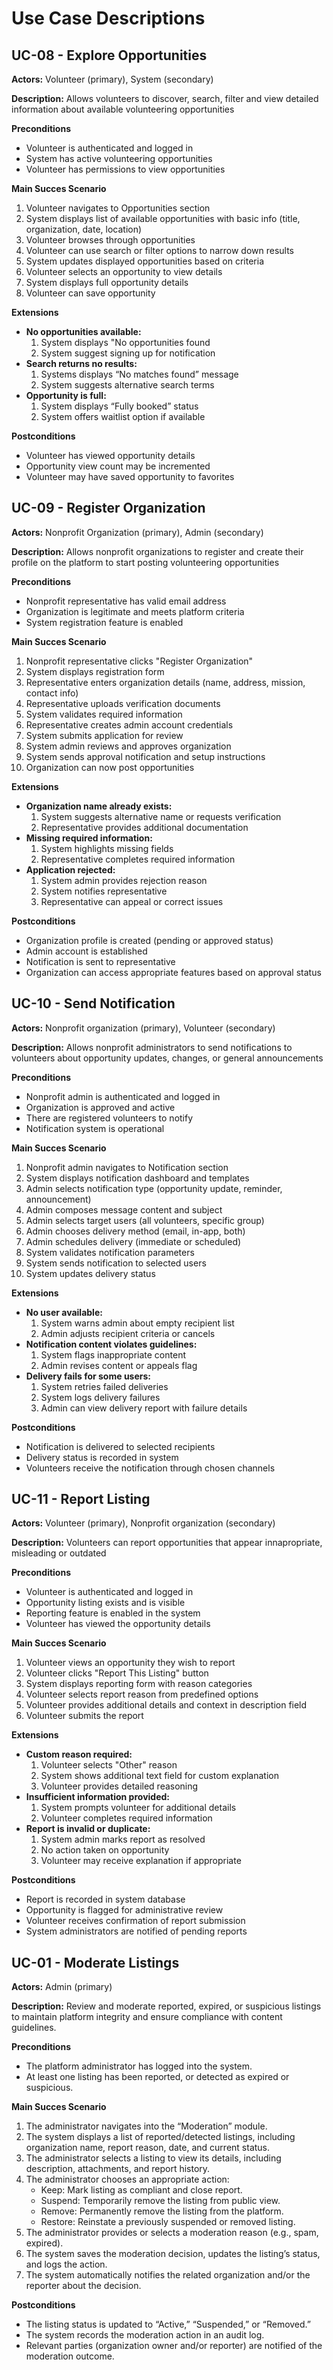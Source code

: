 # Use Case Descriptions

## UC-08 - Explore Opportunities
**Actors:** Volunteer (primary), System (secondary)

**Description:** Allows volunteers to discover, search, filter and view detailed information about available volunteering opportunities

**Preconditions**
- Volunteer is authenticated and logged in
- System has active volunteering opportunities
- Volunteer has permissions to view opportunities

**Main Succes Scenario**
1. Volunteer navigates to Opportunities section
2. System displays list of available opportunities with basic info (title, organization, date, location)
3. Volunteer browses through opportunities
4. Volunteer can use search or filter options to narrow down results
5. System updates displayed opportunities based on criteria
6. Volunteer selects an opportunity to view details
7. System displays full opportunity details
8. Volunteer can save opportunity

**Extensions**
- **No opportunities available:**
  1. System displays "No opportunities found
  2. System suggest signing up for notification
- **Search returns no results:**
  1. Systems displays “No matches found” message
  2. System suggests alternative search terms
- **Opportunity is full:**
  1. System displays “Fully booked” status
  2. System offers waitlist option if available

**Postconditions**
- Volunteer has viewed opportunity details
- Opportunity view count may be incremented
- Volunteer may have saved opportunity to favorites

## UC-09 - Register Organization
**Actors:** Nonprofit Organization (primary), Admin (secondary)

**Description:** Allows nonprofit organizations to register and create their profile on the platform to start posting volunteering opportunities

**Preconditions**
- Nonprofit representative has valid email address
- Organization is legitimate and meets platform criteria
- System registration feature is enabled

**Main Succes Scenario**
1. Nonprofit representative clicks "Register Organization"
2. System displays registration form
3. Representative enters organization details (name, address, mission, contact info)
4. Representative uploads verification documents
5. System validates required information
6. Representative creates admin account credentials
7. System submits application for review
8. System admin reviews and approves organization
9. System sends approval notification and setup instructions
10. Organization can now post opportunities

**Extensions**
- **Organization name already exists:**
  1. System suggests alternative name or requests verification
  2. Representative provides additional documentation
- **Missing required information:**
  1. System highlights missing fields
  2. Representative completes required information
- **Application rejected:**
  1. System admin provides rejection reason
  2. System notifies representative
  3. Representative can appeal or correct issues

**Postconditions**
- Organization profile is created (pending or approved status)
- Admin account is established
- Notification is sent to representative
- Organization can access appropriate features based on approval status

## UC-10 - Send Notification
**Actors:** Nonprofit organization (primary), Volunteer (secondary)

**Description:** Allows nonprofit administrators to send notifications to volunteers about opportunity updates, changes, or general announcements

**Preconditions**
- Nonprofit admin is authenticated and logged in
- Organization is approved and active
- There are registered volunteers to notify
- Notification system is operational

**Main Succes Scenario**
1. Nonprofit admin navigates to Notification section
2. System displays notification dashboard and templates
3. Admin selects notification type (opportunity update, reminder, announcement)
4. Admin composes message content and subject
5. Admin selects target users (all volunteers, specific group)
6. Admin chooses delivery method (email, in-app, both)
7. Admin schedules delivery (immediate or scheduled)
8. System validates notification parameters
9. System sends notification to selected users
10. System updates delivery status

**Extensions**
- **No user available:**
  1. System warns admin about empty recipient list
  2. Admin adjusts recipient criteria or cancels
- **Notification content violates guidelines:**
  1. System flags inappropriate content
  2. Admin revises content or appeals flag
- **Delivery fails for some users:**
  1. System retries failed deliveries
  2. System logs delivery failures
  3. Admin can view delivery report with failure details

**Postconditions**
- Notification is delivered to selected recipients
- Delivery status is recorded in system
- Volunteers receive the notification through chosen channels

## UC-11 - Report Listing
**Actors:** Volunteer (primary), Nonprofit organization (secondary)

**Description:** Volunteers can report opportunities that appear innapropriate, misleading or outdated

**Preconditions**
- Volunteer is authenticated and logged in
- Opportunity listing exists and is visible
- Reporting feature is enabled in the system
- Volunteer has viewed the opportunity details

**Main Succes Scenario**
1. Volunteer views an opportunity they wish to report
2. Volunteer clicks "Report This Listing" button
3. System displays reporting form with reason categories
4. Volunteer selects report reason from predefined options
5. Volunteer provides additional details and context in description field
6. Volunteer submits the report

**Extensions**
- **Custom reason required:**
  1. Volunteer selects "Other" reason
  2. System shows additional text field for custom explanation
  3. Volunteer provides detailed reasoning
- **Insufficient information provided:**
  1. System prompts volunteer for additional details
  2. Volunteer completes required information
- **Report is invalid or duplicate:**
  1. System admin marks report as resolved
  2. No action taken on opportunity
  3. Volunteer may receive explanation if appropriate

**Postconditions**
- Report is recorded in system database
- Opportunity is flagged for administrative review
- Volunteer receives confirmation of report submission
- System administrators are notified of pending reports

## UC-01 - Moderate Listings
**Actors:** Admin (primary)

**Description:** Review and moderate reported, expired, or suspicious listings to maintain platform integrity and ensure compliance with content guidelines.

**Preconditions**
- The platform administrator has logged into the system.
- At least one listing has been reported, or detected as expired or suspicious.

**Main Succes Scenario**
1. The administrator navigates into the “Moderation” module.
2. The system displays a list of reported/detected listings, including organization name, report reason, date, and current status.
3. The administrator selects a listing to view its details, including description, attachments, and report history.
4. The administrator chooses an appropriate action:
   - Keep: Mark listing as compliant and close report.
   - Suspend: Temporarily remove the listing from public view.
   - Remove: Permanently remove the listing from the platform.
   - Restore: Reinstate a previously suspended or removed listing.
6. The administrator provides or selects a moderation reason (e.g., spam, expired).
7. The system saves the moderation decision, updates the listing’s status, and logs the action.
8. The system automatically notifies the related organization and/or the reporter about the decision.

**Postconditions**
- The listing status is updated to “Active,” “Suspended,” or “Removed.”
- The system records the moderation action in an audit log.
- Relevant parties (organization owner and/or reporter) are notified of the moderation outcome.
